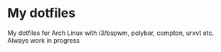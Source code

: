 # My dotfiles

My dotfiles for Arch Linux with i3/bspwm, polybar, compton, urxvt etc.
Always work in progress
